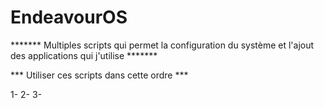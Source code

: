 # EndeavourOS

******* Multiples scripts qui permet la configuration du système et l'ajout des applications qui j'utilise *******


*** Utiliser ces scripts dans cette ordre ***

1-
2-
3-


